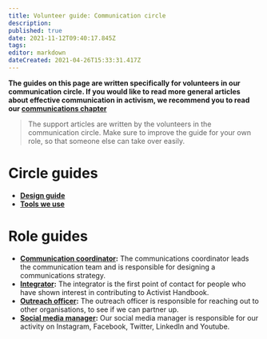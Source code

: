 ```yaml
---
title: Volunteer guide: Communication circle
description: 
published: true
date: 2021-11-12T09:40:17.845Z
tags: 
editor: markdown
dateCreated: 2021-04-26T15:33:31.417Z
---
```


**The guides on this page are written specifically for volunteers in our communication circle. If you would like to read more general articles about effective communication in activism, we recommend you to read our [communications chapter](/communication)**

> The support articles are written by the volunteers in the communication circle. Make sure to improve the guide for your own role, so that someone else can take over easily.

# Circle guides
-  [**Design guide**](design-guide)
- [**Tools we use**](tools)
 
# Role guides
-  **[Communication coordinator](/en/support/core/communications-coordinator):** The communications coordinator leads the communication team and is responsible for designing a communications strategy.
- **[Integrator](integrator):** The integrator is the first point of contact for people who have shown interest in contributing to Activist Handbook.
-   **[Outreach officer](outreach):** The outreach officer is responsible for reaching out to other organisations, to see if we can partner up.
- **[Social media manager](social-media):** Our social media manager is responsible for our activity on Instagram, Facebook, Twitter, LinkedIn and Youtube.